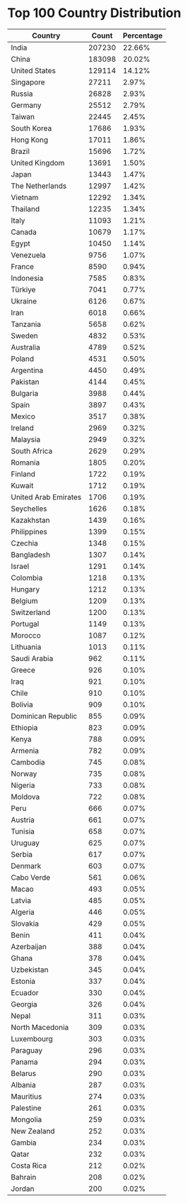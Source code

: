 # Top 100 Country Distribution
| Country | Count | Percentage |
|----|----|----|
| India | 207230 | 22.66% |
| China | 183098 | 20.02% |
| United States | 129114 | 14.12% |
| Singapore | 27211 | 2.97% |
| Russia | 26828 | 2.93% |
| Germany | 25512 | 2.79% |
| Taiwan | 22445 | 2.45% |
| South Korea | 17686 | 1.93% |
| Hong Kong | 17011 | 1.86% |
| Brazil | 15696 | 1.72% |
| United Kingdom | 13691 | 1.50% |
| Japan | 13443 | 1.47% |
| The Netherlands | 12997 | 1.42% |
| Vietnam | 12292 | 1.34% |
| Thailand | 12235 | 1.34% |
| Italy | 11093 | 1.21% |
| Canada | 10679 | 1.17% |
| Egypt | 10450 | 1.14% |
| Venezuela | 9756 | 1.07% |
| France | 8590 | 0.94% |
| Indonesia | 7585 | 0.83% |
| Türkiye | 7041 | 0.77% |
| Ukraine | 6126 | 0.67% |
| Iran | 6018 | 0.66% |
| Tanzania | 5658 | 0.62% |
| Sweden | 4832 | 0.53% |
| Australia | 4789 | 0.52% |
| Poland | 4531 | 0.50% |
| Argentina | 4450 | 0.49% |
| Pakistan | 4144 | 0.45% |
| Bulgaria | 3988 | 0.44% |
| Spain | 3897 | 0.43% |
| Mexico | 3517 | 0.38% |
| Ireland | 2969 | 0.32% |
| Malaysia | 2949 | 0.32% |
| South Africa | 2629 | 0.29% |
| Romania | 1805 | 0.20% |
| Finland | 1722 | 0.19% |
| Kuwait | 1712 | 0.19% |
| United Arab Emirates | 1706 | 0.19% |
| Seychelles | 1626 | 0.18% |
| Kazakhstan | 1439 | 0.16% |
| Philippines | 1399 | 0.15% |
| Czechia | 1348 | 0.15% |
| Bangladesh | 1307 | 0.14% |
| Israel | 1291 | 0.14% |
| Colombia | 1218 | 0.13% |
| Hungary | 1212 | 0.13% |
| Belgium | 1209 | 0.13% |
| Switzerland | 1200 | 0.13% |
| Portugal | 1149 | 0.13% |
| Morocco | 1087 | 0.12% |
| Lithuania | 1013 | 0.11% |
| Saudi Arabia | 962 | 0.11% |
| Greece | 926 | 0.10% |
| Iraq | 921 | 0.10% |
| Chile | 910 | 0.10% |
| Bolivia | 909 | 0.10% |
| Dominican Republic | 855 | 0.09% |
| Ethiopia | 823 | 0.09% |
| Kenya | 788 | 0.09% |
| Armenia | 782 | 0.09% |
| Cambodia | 745 | 0.08% |
| Norway | 735 | 0.08% |
| Nigeria | 733 | 0.08% |
| Moldova | 722 | 0.08% |
| Peru | 666 | 0.07% |
| Austria | 661 | 0.07% |
| Tunisia | 658 | 0.07% |
| Uruguay | 625 | 0.07% |
| Serbia | 617 | 0.07% |
| Denmark | 603 | 0.07% |
| Cabo Verde | 561 | 0.06% |
| Macao | 493 | 0.05% |
| Latvia | 485 | 0.05% |
| Algeria | 446 | 0.05% |
| Slovakia | 429 | 0.05% |
| Benin | 411 | 0.04% |
| Azerbaijan | 388 | 0.04% |
| Ghana | 378 | 0.04% |
| Uzbekistan | 345 | 0.04% |
| Estonia | 337 | 0.04% |
| Ecuador | 330 | 0.04% |
| Georgia | 326 | 0.04% |
| Nepal | 311 | 0.03% |
| North Macedonia | 309 | 0.03% |
| Luxembourg | 303 | 0.03% |
| Paraguay | 296 | 0.03% |
| Panama | 294 | 0.03% |
| Belarus | 290 | 0.03% |
| Albania | 287 | 0.03% |
| Mauritius | 274 | 0.03% |
| Palestine | 261 | 0.03% |
| Mongolia | 259 | 0.03% |
| New Zealand | 252 | 0.03% |
| Gambia | 234 | 0.03% |
| Qatar | 232 | 0.03% |
| Costa Rica | 212 | 0.02% |
| Bahrain | 208 | 0.02% |
| Jordan | 200 | 0.02% |
